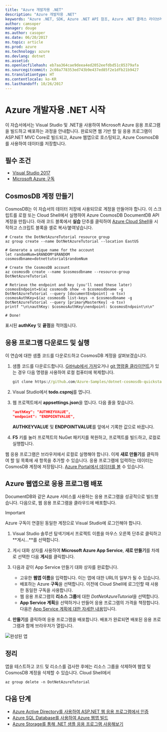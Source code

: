 ```yaml
---
title: "Azure 개발자용 .NET"
description: "Azure 개발자용 .NET"
keywords: "Azure .NET, SDK, Azure .NET API 참조, Azure .NET 클래스 라이브러리"
author: camsoper
manager: douge
ms.author: casoper
ms.date: 06/20/2017
ms.topic: article
ms.prod: azure
ms.technology: azure
ms.devlang: dotnet
ms.assetid: 
ms.openlocfilehash: eb7aa364cae9deea4ed2052eefdbd51c85379afa
ms.sourcegitcommit: 2c08a778353ed743b9e437ed85f2e1dfb21b9427
ms.translationtype: HT
ms.contentlocale: ko-KR
ms.lasthandoff: 10/26/2017
---
```

# <a name="get-started-with-net-for-azure-developers"></a>Azure 개발자용 .NET 시작

이 자습서에서는 Visual Studio 및 .NET을 사용하여 Microsoft Azure 응용 프로그램을 빌드하고 배포하는 과정을 안내합니다.  완료되면 웹 기반 할 일 응용 프로그램이 ASP.NET MVC Core로 빌드되고, Azure 웹앱으로 호스팅되고, Azure CosmosDB를 사용하여 데이터를 저장합니다.

## <a name="prerequisites"></a>필수 조건

* [Visual Studio 2017](https://www.visualstudio.com/downloads/)
* [Microsoft Azure 구독](https://azure.microsoft.com/free/)

## <a name="create-a-cosmosdb-account"></a>CosmosDB 계정 만들기

CosmosDB는 이 자습서의 데이터 저장에 사용되므로 계정을 만들어야 합니다.  이 스크립트를 로컬 또는 Cloud Shell에서 실행하여 Azure CosmosDB DocumentDB API 계정을 만듭니다.  아래 코드 블록에서 **실습** 단추를 클릭하여 [Azure Cloud Shell](/azure/cloud-shell/)을 시작하고 스크립트 블록을 셸로 복사/붙여넣습니다.

```azurecli-interactive
# Create the DotNetAzureTutorial resource group
az group create --name DotNetAzureTutorial --location EastUS

# Generate a unique name for the account
let randomNum=$RANDOM*$RANDOM
cosmosdbname=dotnettutorial$randomNum

# Create the CosmosDB account
az cosmosdb create --name $cosmosdbname --resource-group DotNetAzureTutorial

# Retrieve the endpoint and key (you'll need these later)
cosmosEndpoint=$(az cosmosdb show -n $cosmosdbname -g DotNetAzureTutorial --query [documentEndpoint] -o tsv)
cosmosAuthKey=$(az cosmosdb list-keys -n $cosmosdbname -g DotNetAzureTutorial --query [primaryMasterKey] -o tsv)
printf "\n\nauthKey: $cosmosAuthKey\nendpoint: $cosmosEndpoint\n\n"

# Done!

```

표시된 **authKey** 및 **끝점**을 적어둡니다. 

## <a name="downloading-and-running-the-application"></a>응용 프로그램 다운로드 및 실행

이 연습에 대한 샘플 코드를 다운로드하고 CosmosDB 계정을 살펴보겠습니다.

1. 샘플 코드를 다운로드합니다.  [GitHub에서 가져](https://github.com/Azure-Samples/dotnet-cosmosdb-quickstart/)오거나 [git 명령줄 클라이언트](https://git-scm.com/)가 있는 경우 다음 명령을 사용하여 로컬 컴퓨터에 복제합니다.

    ```cmd
    git clone https://github.com/Azure-Samples/dotnet-cosmosdb-quickstart
    ```

2. Visual Studio에서 **todo.csproj**를 엽니다.

3. 웹 프로젝트에서 **appsettings.json**을 엽니다.  다음 줄을 찾습니다.

    ```json
    "authKey": "AUTHKEYVALUE",
    "endpoint": "ENDPOINTVALUE",
    ```
    **AUTHKEYVALUE** 및 **ENDPOINTVALUE**를 앞에서 기록한 값으로 바꿉니다.

4. **F5** 키를 눌러 프로젝트의 NuGet 패키지를 복원하고, 프로젝트를 빌드하고, 로컬로 실행합니다.

웹 응용 프로그램은 브라우저에서 로컬로 실행해야 합니다.  이제 **새로 만들기**를 클릭하여 할 일 목록에 새 항목을 추가할 수 있습니다.  응용 프로그램에 입력하는 데이터는 CosmosDB 계정에 저장됩니다.  [Azure Portal에서 데이터를 볼](/azure/documentdb/documentdb-view-json-document-explorer) 수 있습니다.

## <a name="deploying-the-application-as-an-azure-web-app"></a>Azure 웹앱으로 응용 프로그램 배포

DocumentDB와 같은 Azure 서비스를 사용하는 응용 프로그램을 성공적으로 빌드했습니다.  다음으로, 웹 응용 프로그램을 클라우드에 배포합니다.

> [!IMPORTANT]
> Azure 구독이 연결된 동일한 계정으로 Visual Studio에 로그인해야 합니다.

1. Visual Studio 솔루션 탐색기에서 프로젝트 이름을 마우스 오른쪽 단추로 클릭하고 **게시...**를 선택합니다.

2. 게시 대화 상자를 사용하여 **Microsoft Azure App Service**, **새로 만들기**를 차례로 선택한 다음 **게시**를 클릭합니다.

3. 다음과 같이 App Service 만들기 대화 상자를 완료합니다.

    * 고유한 **웹앱 이름**을 입력합니다.  이는 앱에 대한 URL의 일부가 될 수 있습니다.
    * 배포하는 Azure **구독**을 선택합니다.  이전에 Cloud Shell에 로그인할 때 사용한 동일한 구독을 사용합니다.
    * 웹 응용 프로그램의 **리소스 그룹**에 대한 *DotNetAzureTutorial*을 선택합니다.
    * **App Service 계획**을 선택하거나 만들어 응용 프로그램의 가격을 책정합니다.  다음은 [App Service 계획에 대한 자세한 내용](/azure/app-service/azure-web-sites-web-hosting-plans-in-depth-overview)입니다.

4. **만들기**를 클릭하여 응용 프로그램을 배포합니다.  배포가 완료되면 배포된 응용 프로그램과 함께 브라우저가 열립니다.

![완성된 앱](./media/dotnet-quickstart/todo.png)

## <a name="clean-up"></a>정리

앱을 테스트하고 코드 및 리소스를 검사한 후에는 리소스 그룹을 삭제하여 웹앱 및 CosmosDB 계정을 삭제할 수 있습니다. Cloud Shell에서

```azurecli-interactive
az group delete -n DotNetAzureTutorial
```

## <a name="next-steps"></a>다음 단계

* [Azure Active Directory를 사용하여 ASP.NET 웹 응용 프로그램에서 인증](/azure/active-directory/develop/active-directory-devquickstarts-webapp-dotnet)
* [Azure SQL Database를 사용하여 Azure 웹앱 빌드](/azure/app-service-web/web-sites-dotnet-get-started)
* [Azure Storage를 통해 .NET 샘플 응용 프로그램 사용해보기](/azure/storage/storage-samples-dotnet)


